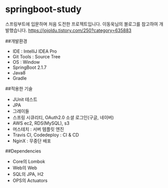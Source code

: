 # springboot-study
스프링부트에 입문하며 처음 도전한 프로젝트입니다.
이동욱님의 블로그를 참고하여 개발했습니다. https://jojoldu.tistory.com/250?category=635883

##개발환경
* IDE : IntelliJ IDEA Pro
* Git Tools : Source Tree
* OS : Window
* SpringBoot 2.1.7
* Java8
* Gradle

##적용한 기술
* JUnit 테스트
* JPA
* 그레이들
* 스프링 시큐리티, OAuth2.0 소셜 로그인(구글, 네이버)
* AWS ec2, RDS(MySQL), s3
* 머스테치 : 서버 템플릿 엔진
* Travis CI, Codedeploy : CI & CD
* NginX : 무중단 배포

##Dependencies
* Core의 Lombok
* Web의 Web
* SQL의 JPA, H2
* OPS의 Actuators
